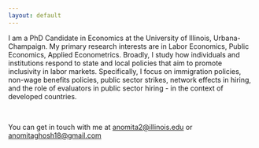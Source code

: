 ```yaml
---
layout: default
---
```



I am a PhD Candidate in Economics at the University of Illinois, Urbana-Champaign. My primary research interests are in Labor Economics, Public Economics, Applied Econometrics. Broadly, I study how individuals and institutions respond to state and local policies that aim to promote inclusivity in labor markets. Specifically, I focus on immigration policies, non-wage benefits policies, public sector strikes, network effects in hiring, and the role of evaluators in public sector hiring - in the context of developed countries.

 


<br>

<!-- ## Contact Information -->

<!-- #### Address: 214 David Kinley Hall, 1407 W. Gregory Dr., Urbana IL 61801 -->
 You can get in touch with me at [anomita2@illinois.edu](anomita2@illinois.edu) or [anomitaghosh18@gmail.com](anomitaghosh18@gmail.com)

<!--- [anomita2@illinois.edu](anomita2@illinois.edu)  -->
<!--- [anomitaghosh18@gmail.com](anomitaghosh18@gmail.com) -->
